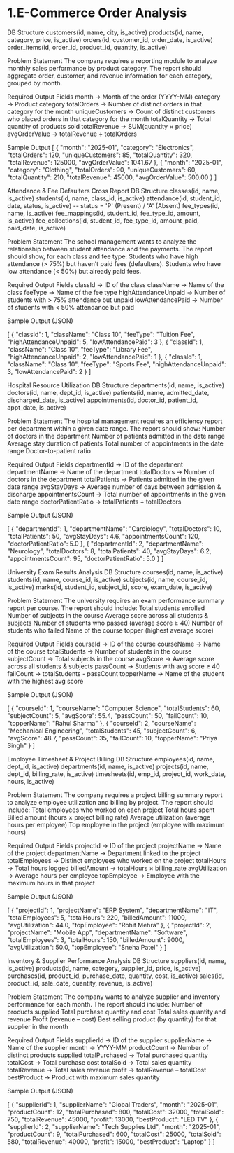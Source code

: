 # 1.E-Commerce Order Analysis
DB Structure
customers(id, name, city, is_active)
products(id, name, category, price, is_active)
orders(id, customer_id, order_date, is_active)
order_items(id, order_id, product_id, quantity, is_active)

Problem Statement
The company requires a reporting module to analyze monthly sales performance by product category. The report should aggregate order, customer, and revenue information for each category, grouped by month.

Required Output Fields
month → Month of the order (YYYY-MM)
category → Product category
totalOrders → Number of distinct orders in that category for the month
uniqueCustomers → Count of distinct customers who placed orders in that category for the month
totalQuantity → Total quantity of products sold
totalRevenue → SUM(quantity × price)
avgOrderValue → totalRevenue ÷ totalOrders

Sample Output
[
  {
    "month": "2025-01",
    "category": "Electronics",
    "totalOrders": 120,
    "uniqueCustomers": 85,
    "totalQuantity": 320,
    "totalRevenue": 125000,
    "avgOrderValue": 1041.67
  },
  {
    "month": "2025-01",
    "category": "Clothing",
    "totalOrders": 90,
    "uniqueCustomers": 60,
    "totalQuantity": 210,
    "totalRevenue": 45000,
    "avgOrderValue": 500.00
  }
]


Attendance & Fee Defaulters Cross Report
DB Structure
classes(id, name, is_active)
students(id, name, class_id, is_active)
attendance(id, student_id, date, status, is_active)   -- status = 'P' (Present) / 'A' (Absent)
fee_types(id, name, is_active)
fee_mappings(id, student_id, fee_type_id, amount, is_active)
fee_collections(id, student_id, fee_type_id, amount_paid, paid_date, is_active)

Problem Statement
The school management wants to analyze the relationship between student attendance and fee payments.
The report should show, for each class and fee type:
Students who have high attendance (> 75%) but haven’t paid fees (defaulters).
Students who have low attendance (< 50%) but already paid fees.

Required Output Fields
classId → ID of the class
className → Name of the class
feeType → Name of the fee type
highAttendanceUnpaid → Number of students with > 75% attendance but unpaid
lowAttendancePaid → Number of students with < 50% attendance but paid

Sample Output (JSON)

[
  {
    "classId": 1,
    "className": "Class 10",
    "feeType": "Tuition Fee",
    "highAttendanceUnpaid": 5,
    "lowAttendancePaid": 3
  },
  {
    "classId": 1,
    "className": "Class 10",
    "feeType": "Library Fee",
    "highAttendanceUnpaid": 2,
    "lowAttendancePaid": 1
  },
  {
    "classId": 1,
    "className": "Class 10",
    "feeType": "Sports Fee",
    "highAttendanceUnpaid": 3,
    "lowAttendancePaid": 2
  }
]




















Hospital Resource Utilization
DB Structure
departments(id, name, is_active)
doctors(id, name, dept_id, is_active)
patients(id, name, admitted_date, discharged_date, is_active)
appointments(id, doctor_id, patient_id, appt_date, is_active)

Problem Statement
The hospital management requires an efficiency report per department within a given date range.
The report should show:
Number of doctors in the department
Number of patients admitted in the date range
Average stay duration of patients
Total number of appointments in the date range
Doctor-to-patient ratio

Required Output Fields
departmentId → ID of the department
departmentName → Name of the department
totalDoctors → Number of doctors in the department
totalPatients → Patients admitted in the given date range
avgStayDays → Average number of days between admission & discharge
appointmentsCount → Total number of appointments in the given date range
doctorPatientRatio → totalPatients ÷ totalDoctors

Sample Output (JSON)

[
  {
    "departmentId": 1,
    "departmentName": "Cardiology",
    "totalDoctors": 10,
    "totalPatients": 50,
    "avgStayDays": 4.6,
    "appointmentsCount": 120,
    "doctorPatientRatio": 5.0
  },
  {
    "departmentId": 2,
    "departmentName": "Neurology",
    "totalDoctors": 8,
    "totalPatients": 40,
    "avgStayDays": 6.2,
    "appointmentsCount": 95,
    "doctorPatientRatio": 5.0
  }
]





















University Exam Results Analysis
DB Structure
courses(id, name, is_active)
students(id, name, course_id, is_active)
subjects(id, name, course_id, is_active)
marks(id, student_id, subject_id, score, exam_date, is_active)

Problem Statement
The university requires an exam performance summary report per course.
The report should include:
Total students enrolled
Number of subjects in the course
Average score across all students & subjects
Number of students who passed (average score ≥ 40)
Number of students who failed
Name of the course topper (highest average score)

Required Output Fields
courseId → ID of the course
courseName → Name of the course
totalStudents → Number of students in the course
subjectCount → Total subjects in the course
avgScore → Average score across all students & subjects
passCount → Students with avg score ≥ 40
failCount → totalStudents - passCount
topperName → Name of the student with the highest avg score

Sample Output (JSON)

[
  {
    "courseId": 1,
    "courseName": "Computer Science",
    "totalStudents": 60,
    "subjectCount": 5,
    "avgScore": 55.4,
    "passCount": 50,
    "failCount": 10,
    "topperName": "Rahul Sharma"
  },
  {
    "courseId": 2,
    "courseName": "Mechanical Engineering",
    "totalStudents": 45,
    "subjectCount": 6,
    "avgScore": 48.7,
    "passCount": 35,
    "failCount": 10,
    "topperName": "Priya Singh"
  }
]



















Employee Timesheet & Project Billing
DB Structure
employees(id, name, dept_id, is_active)
departments(id, name, is_active)
projects(id, name, dept_id, billing_rate, is_active)
timesheets(id, emp_id, project_id, work_date, hours, is_active)

Problem Statement
The company requires a project billing summary report to analyze employee utilization and billing by project.
The report should include:
Total employees who worked on each project
Total hours spent
Billed amount (hours × project billing rate)
Average utilization (average hours per employee)
Top employee in the project (employee with maximum hours)

Required Output Fields
projectId → ID of the project
projectName → Name of the project
departmentName → Department linked to the project
totalEmployees → Distinct employees who worked on the project
totalHours → Total hours logged
billedAmount → totalHours × billing_rate
avgUtilization → Average hours per employee
topEmployee → Employee with the maximum hours in that project

Sample Output (JSON)

[
  {
    "projectId": 1,
    "projectName": "ERP System",
    "departmentName": "IT",
    "totalEmployees": 5,
    "totalHours": 220,
    "billedAmount": 11000,
    "avgUtilization": 44.0,
    "topEmployee": "Rohit Mehra"
  },
  {
    "projectId": 2,
    "projectName": "Mobile App",
    "departmentName": "Software",
    "totalEmployees": 3,
    "totalHours": 150,
    "billedAmount": 9000,
    "avgUtilization": 50.0,
    "topEmployee": "Sneha Patel"
  }
]



















Inventory & Supplier Performance Analysis
DB Structure
suppliers(id, name, is_active)
products(id, name, category, supplier_id, price, is_active)
purchases(id, product_id, purchase_date, quantity, cost, is_active)
sales(id, product_id, sale_date, quantity, revenue, is_active)

Problem Statement
The company wants to analyze supplier and inventory performance for each month.
The report should include:
Number of products supplied
Total purchase quantity and cost
Total sales quantity and revenue
Profit (revenue – cost)
Best selling product (by quantity) for that supplier in the month

Required Output Fields
supplierId → ID of the supplier
supplierName → Name of the supplier
month → YYYY-MM
productCount → Number of distinct products supplied
totalPurchased → Total purchased quantity
totalCost → Total purchase cost
totalSold → Total sales quantity
totalRevenue → Total sales revenue
profit → totalRevenue – totalCost
bestProduct → Product with maximum sales quantity

Sample Output (JSON)

[
  {
    "supplierId": 1,
    "supplierName": "Global Traders",
    "month": "2025-01",
    "productCount": 12,
    "totalPurchased": 800,
    "totalCost": 32000,
    "totalSold": 750,
    "totalRevenue": 45000,
    "profit": 13000,
    "bestProduct": "LED TV"
  },
  {
    "supplierId": 2,
    "supplierName": "Tech Supplies Ltd",
    "month": "2025-01",
    "productCount": 9,
    "totalPurchased": 600,
    "totalCost": 25000,
    "totalSold": 580,
    "totalRevenue": 40000,
    "profit": 15000,
    "bestProduct": "Laptop"
  }
]

